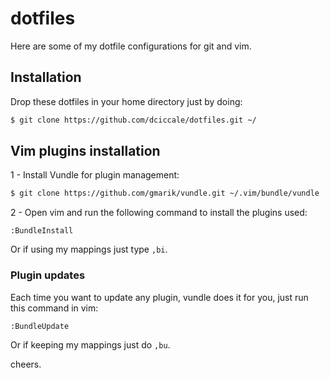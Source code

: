 # dotfiles

Here are some of my dotfile configurations for git and vim.

## Installation

Drop these dotfiles in your home directory just by doing:

```bash
$ git clone https://github.com/dciccale/dotfiles.git ~/
```

## Vim plugins installation

1 - Install Vundle for plugin management:

```bash
$ git clone https://github.com/gmarik/vundle.git ~/.vim/bundle/vundle
```


2 - Open vim and run the following command to install the plugins used:

```
:BundleInstall
```

Or if using my mappings just type `,bi`.

### Plugin updates

Each time you want to update any plugin, vundle does it for you, just run this command in vim:

```
:BundleUpdate
```

Or if keeping my mappings just do `,bu`.

cheers.

